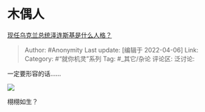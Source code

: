 # 木偶人
[现任乌克兰总统泽连斯基是什么人格？](https://www.zhihu.com/question/518588729/answer/2425169822)

> Author: #Anonymity
> Last update: [编辑于 2022-04-06]
> Link:
> Category: #“就你机灵”系列
> Tag: #_其它/杂论
> 评论区:
> 泛讨论:

一定要形容的话……

![](https://pic1.zhimg.com/50/v2-b970ae6fe850771b19812d0dbbe08b4e_720w.jpg?source=1940ef5c)

栩栩如生？
